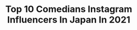 ---
title: Top 10 Comedians Instagram Influencers In Japan In 2021
description: >-
  Find top comedians Instagram influencers in Japan in 2021. Most popular hashtags: #whitecollarwork #ukulele #comedian.
platform: Instagram
hits: 12
text_top: See the best Instagram influencers on inBeat.
text_bottom: Our search engine holds 12 Instagram influencers like this in Japan for you to contact.
profiles:
  - username: "mantaskatleris"
    fullname: >-
      Mantas Katleris
    bio: >-
      Comedian.
    location: "Japan"
    followers: 281987
    engagement: 630
    commentsToLikes: 0.003636
    id: ck0w6zks8b0n30i19ixr48r2s
    verified: false
    hashtags: "#withgalaxy, #manosamsung, #galaxys20, #reklama"
  - username: "iwaigawa_jonio_iwai"
    fullname: >-
      岩井ジョニ男/ jonio Iwai
    bio: >-
      I am a Japanese comedian,like Chaplin,David Bowie. フォトブック「幻の哀愁おじさん」（文藝春秋刊）好評発売中！「岩井ジョニ男の週末旅スタ！」などお仕事の問い合わせは浅井企画イワイガワ担当・崎山まで☎︎03(3443)5751
    location: "Japan"
    followers: 93389
    engagement: 629
    commentsToLikes: 0.004144
    id: ckf5mo648upnq0j23ytac521o
    verified: false
    hashtags: "#jonistagram, #ninetofiver, #cool, #cooljapan"
  - username: "tsukasa_trandy"
    fullname: >-
      トレンディエンジェル斎藤司
    bio: >-
      I'm japanese famous comedian.Ha Ha Ha!! I love Curry,Sing a song,Dancing,and you.Pe！ This is Japanese standard!Enjoy! 【YouTube】チャンネル登録お願いします⬇️
    location: "Japan"
    followers: 708716
    engagement: 190
    commentsToLikes: 0.010216
    id: ck8sy22zojgoi0j78xkg1573t
    verified: true
    hashtags: "#goto, #ps4, #dbd, #20"
  - username: "iamdikeh"
    fullname: >-
      Chukwudike D. Akuwudike
    bio: >-
      #SonOfAPrayingMother🙏🏼 • 🃏 Comedian • 🎤 M C / Host • ⚽️ Footballer
    location: "Japan"
    followers: 232305
    engagement: 814
    commentsToLikes: 0.065065
    id: ck6u80nh3oqvv0j71vkq9ux0z
    verified: false
    hashtags: "#shineeveryday, #foryou, #keepwinning, #mddonfainto"
  - username: "aiku_nuwachan"
    fullname: >-
      アイクぬわら (超新塾)
    bio: >-
      外国人芸人！Comedian in Japan！ワタナベエンターテインメント所属！ニューヨーク生まれシアトル育ち🍔テレ東『おはスタ』MC🍔NHKラジオ『基礎英語0』🍔日テレ『突破ファイル』アメリカンポリス🍔フジテレビ『Love music』🍔YouTube『超新塾ちゃんねる』『矢作とアイクの英会話』
    location: "Japan"
    followers: 22352
    engagement: 578
    commentsToLikes: 0.008175
    id: ck6ttt37qcg3h0j710yb2k7j7
    verified: true
    hashtags: "#abematv, #gagle, #mitsuthebeats, #jazzysport"
  - username: "bootakagi85"
    fullname: >-
      Boo Takagi 高木ブー
    bio: >-
      高木ブー【公式】Instagram Musician,Comedian,Ukulele Master The Drifters,Kobucha-band
    location: "Japan"
    followers: 40364
    engagement: 1364
    commentsToLikes: 0.016676
    id: ckaowe7px8jo80i78nlksrplx
    verified: false
    hashtags: ""
  - username: "hamaitachi"
    fullname: >-
      かまいたち 濱家隆一
    bio: >-
      JP🇯🇵 comedian！
    location: "Japan"
    followers: 331792
    engagement: 1104
    commentsToLikes: 0.009856
    id: ck8t2ps8u0anf0j780yg94n3y
    verified: false
    hashtags: "#youtube, #atmos, #atmospink, #puma"
  - username: "yuriyan.retriever"
    fullname: >-
      ゆりやんレトリィバァ
    bio: >-
      I am a Japanese COMEDIAN！
    location: "Japan"
    followers: 943508
    engagement: 322
    commentsToLikes: 0.007224
    id: ck138zmveistm0i19j6n84ih4
    verified: true
    hashtags: "#teamnike, #pr, #youcantstopus, #hollywood"
  - username: "watanabenaomi703"
    fullname: >-
      渡辺直美
    bio: >-
      Naomi Watanabe🇯🇵comedian 🙆‍♀️ YouTube🙂↓↓↓
    location: "Japan"
    followers: 9452025
    engagement: 426
    commentsToLikes: 0.005798
    id: ck0tv5i6ya0tw0i19g01kbjo8
    verified: true
    hashtags: "#thephoenixissue, #ladygaga, #rainonme, #blackouttuesday"
  - username: "korokke_official"
    fullname: >-
      コロッケものまね
    bio: >-
      #ものまね #コロッケ です。こちらがコロッケの公式インスタです。前のパスワードがわからなくて改めて作りました〜よろしくです〜(⌒▽⌒)
    location: "Japan"
    followers: 10811
    engagement: 3340
    commentsToLikes: 0.056435
    id: ck6tze9y996zc0j71savzau88
    verified: false
    hashtags: "#comedian, #imitation, #mimic, #laughter"
---